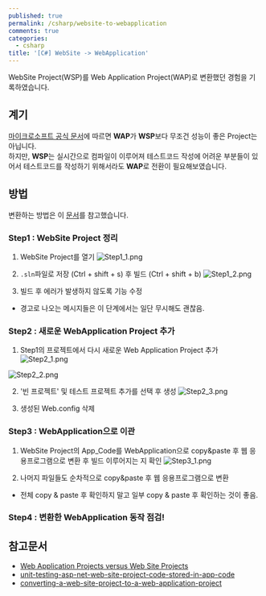 ```yaml
---
published: true
permalink: /csharp/website-to-webapplication
comments: true
categories:
  - csharp
title: '[C#] WebSite -> WebApplication'
---
```

WebSite Project(WSP)를 Web Application Project(WAP)로 변환했던 경험을 기록하였습니다.  


## 계기 
[마이크로소프트 공식 문서](https://docs.microsoft.com/ko-kr/previous-versions/dd547590(v=vs.100))에 따르면 **WAP**가 **WSP**보다 무조건 성능이 좋은 Project는 아닙니다.   
하지만, **WSP**는 실시간으로 컴파일이 이루어져 테스트코드 작성에 어려운 부분들이 있어서 테스트코드를 작성하기 위해서라도 **WAP**로 전환이 필요해보였습니다.   




## 방법 
변환하는 방법은 이 [문서](https://devblogs.microsoft.com/aspnet/converting-a-web-site-project-to-a-web-application-project/)를 참고했습니다. 

### Step1 : WebSite Project 정리
1. WebSite Project를 열기 
![Step1_1.png]({{site.baseurl}}/assets/images/csharp/website-to-webapplication_Step1_1.png)  

2. `.sln`파일로 저장 (Ctrl + shift + s) 후 빌드 (Ctrl + shift + b)
![Step1_2.png]({{site.baseurl}}/assets/images/csharp/website-to-webapplication_Step1_2.png)

3. 빌드 후 에러가 발생하지 않도록 기능 수정 
  - 경고로 나오는 메시지들은 이 단계에서는 일단 무시해도 괜찮음. 



### Step2 : 새로운 WebApplication Project 추가 
1. Step1의 프로젝트에서 다시 새로운 Web Application Project 추가 
  ![Step2_1.png]({{site.baseurl}}/assets/images/csharp/website-to-webapplication_Step2_1.png)  

  ![Step2_2.png]({{site.baseurl}}/assets/images/csharp/website-to-webapplication_Step2_2.png)

2. '빈 프로젝트' 및 테스트 프로젝트 추가를 선택 후 생성 
![Step2_3.png]({{site.baseurl}}/assets/images/csharp/website-to-webapplication_Step2_3.png)

3. 생성된 Web.config 삭제 



### Step3 : WebApplication으로 이관 
1. WebSite Project의 App_Code를 WebApplication으로 copy&paste 후 웹 응용프로그램으로 변환 후 빌드 이루어지는 지 확인 
![Step3_1.png]({{site.baseurl}}/assets/images/csharp/website-to-webapplication_Step3_1.png)

2. 나머지 파일들도 순차적으로 copy&paste 후 웹 응용프로그램으로 변환
- 전체 copy & paste 후 확인하지 말고 일부 copy & paste 후 확인하는 것이 좋음. 
    
      

### Step4 : 변환한 WebApplication 동작 점검! 
  
  
## 참고문서 
- [Web Application Projects versus Web Site Projects](https://docs.microsoft.com/ko-kr/previous-versions/dd547590(v=vs.100))
- [unit-testing-asp-net-web-site-project-code-stored-in-app-code](https://stackoverflow.com/questions/1198555/unit-testing-asp-net-web-site-project-code-stored-in-app-code)
- [converting-a-web-site-project-to-a-web-application-project](https://devblogs.microsoft.com/aspnet/converting-a-web-site-project-to-a-web-application-project/)
